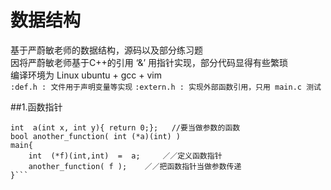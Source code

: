 # 数据结构

基于严蔚敏老师的数据结构，源码以及部分练习题  
因将严蔚敏老师基于C++的引用 ‘&’ 用指针实现，部分代码显得有些繁琐  
编译环境为 Linux ubuntu + gcc + vim   
```:def.h : 文件用于声明变量等实现```
```:extern.h : 实现外部函数引用，只用 main.c 测试  ```

##1.函数指针

```将函数名当做指针传递到另一个函数参数中，可以实现在函数中直接使用函数的功能
int  a(int x, int y){ return 0;};   //要当做参数的函数
bool another_function( int (*a)(int) )
main{
    int  (*f)(int,int)  =  a;     ／／定义函数指针
    another_function( f );    ／／把函数指针当做参数传递
}```
